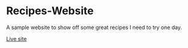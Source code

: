 # Recipes-Website
A sample website to show off some great recipes I need to try one day.

[Live site](https://haunteringj.github.io/odin-recipes/) 
